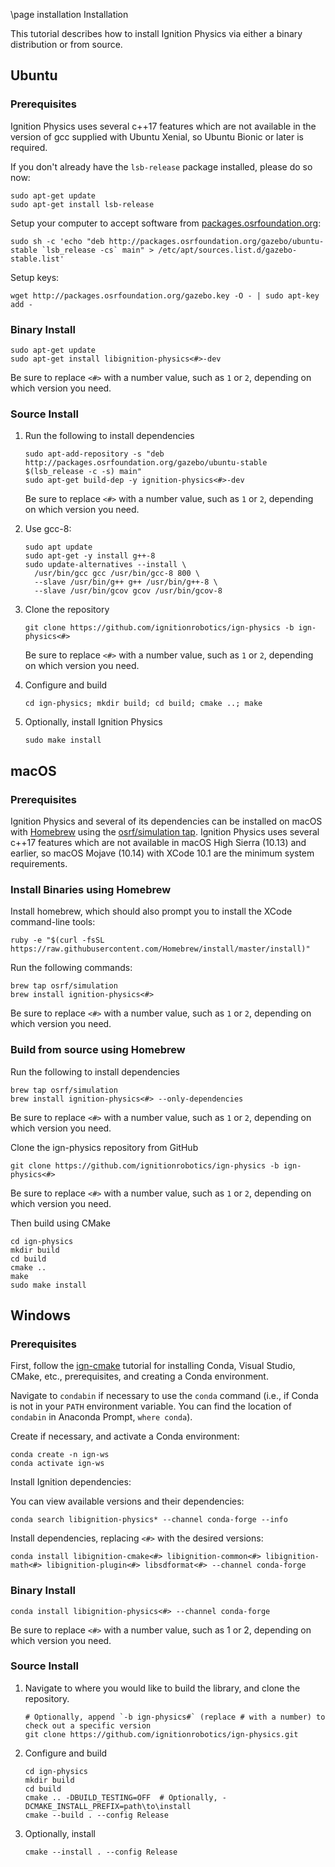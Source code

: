 \page installation Installation

This tutorial describes how to install Ignition Physics via either a binary distribution or from source.

## Ubuntu

### Prerequisites

Ignition Physics uses several c++17 features which are not available in the
version of gcc supplied with Ubuntu Xenial, so Ubuntu Bionic or later
is required.

If you don't already have the `lsb-release` package installed, please do so now:
```
sudo apt-get update
sudo apt-get install lsb-release
```

Setup your computer to accept software from
[packages.osrfoundation.org](http://packages.osrfoundation.org):

```
sudo sh -c 'echo "deb http://packages.osrfoundation.org/gazebo/ubuntu-stable `lsb_release -cs` main" > /etc/apt/sources.list.d/gazebo-stable.list'
```

Setup keys:

```
wget http://packages.osrfoundation.org/gazebo.key -O - | sudo apt-key add -
```

### Binary Install

```
sudo apt-get update
sudo apt-get install libignition-physics<#>-dev
```

Be sure to replace `<#>` with a number value, such as `1` or `2`, depending on which version you need.

### Source Install

1. Run the following to install dependencies
    ```
    sudo apt-add-repository -s "deb http://packages.osrfoundation.org/gazebo/ubuntu-stable $(lsb_release -c -s) main"
    sudo apt-get build-dep -y ignition-physics<#>-dev
    ```
    Be sure to replace `<#>` with a number value, such as `1` or `2`, depending on which version you need.


2. Use gcc-8:
    ```
    sudo apt update
    sudo apt-get -y install g++-8
    sudo update-alternatives --install \
      /usr/bin/gcc gcc /usr/bin/gcc-8 800 \
      --slave /usr/bin/g++ g++ /usr/bin/g++-8 \
      --slave /usr/bin/gcov gcov /usr/bin/gcov-8
    ```

3. Clone the repository
    ```
    git clone https://github.com/ignitionrobotics/ign-physics -b ign-physics<#>
    ```
    Be sure to replace `<#>` with a number value, such as `1` or `2`, depending on which version you need.


4. Configure and build
    ```
    cd ign-physics; mkdir build; cd build; cmake ..; make
    ```

5. Optionally, install Ignition Physics
    ```
    sudo make install
    ```

## macOS

### Prerequisites

Ignition Physics and several of its dependencies can be installed on macOS
with [Homebrew](http://brew.sh/) using the [osrf/simulation
tap](https://github.com/osrf/homebrew-simulation). Ignition Physics uses
several c++17 features which are not available in macOS High Sierra (10.13)
and earlier, so macOS Mojave (10.14) with XCode 10.1 are the minimum
system requirements.

### Install Binaries using Homebrew

Install homebrew, which should also prompt you to install the XCode
command-line tools:

```
ruby -e "$(curl -fsSL https://raw.githubusercontent.com/Homebrew/install/master/install)"
```

Run the following commands:

```
brew tap osrf/simulation
brew install ignition-physics<#>
```
Be sure to replace `<#>` with a number value, such as `1` or `2`, depending on which version you need.


### Build from source using Homebrew

Run the following to install dependencies
```
brew tap osrf/simulation
brew install ignition-physics<#> --only-dependencies
```

Be sure to replace `<#>` with a number value, such as `1` or `2`, depending on which version you need.

Clone the ign-physics repository from GitHub
```
git clone https://github.com/ignitionrobotics/ign-physics -b ign-physics<#>
```
Be sure to replace `<#>` with a number value, such as `1` or `2`, depending on which version you need.

Then build using CMake
```
cd ign-physics
mkdir build
cd build
cmake ..
make
sudo make install
```

## Windows

### Prerequisites

First, follow the [ign-cmake](https://github.com/ignitionrobotics/ign-cmake) tutorial for installing Conda, Visual Studio, CMake, etc., prerequisites, and creating a Conda environment.

Navigate to ``condabin`` if necessary to use the ``conda`` command (i.e., if Conda is not in your `PATH` environment variable. You can find the location of ``condabin`` in Anaconda Prompt, ``where conda``).

Create if necessary, and activate a Conda environment:

```
conda create -n ign-ws
conda activate ign-ws
```

Install Ignition dependencies:

You can view available versions and their dependencies:

```
conda search libignition-physics* --channel conda-forge --info
```

Install dependencies, replacing `<#>` with the desired versions:

```
conda install libignition-cmake<#> libignition-common<#> libignition-math<#> libignition-plugin<#> libsdformat<#> --channel conda-forge
```

### Binary Install

```
conda install libignition-physics<#> --channel conda-forge
```

Be sure to replace `<#>` with a number value, such as 1 or 2, depending on
which version you need.

### Source Install

1. Navigate to where you would like to build the library, and clone the repository.

    ```
    # Optionally, append `-b ign-physics#` (replace # with a number) to check out a specific version
    git clone https://github.com/ignitionrobotics/ign-physics.git
    ```

1. Configure and build

    ```
    cd ign-physics
    mkdir build
    cd build
    cmake .. -DBUILD_TESTING=OFF  # Optionally, -DCMAKE_INSTALL_PREFIX=path\to\install
    cmake --build . --config Release
    ```

1. Optionally, install

    ```
    cmake --install . --config Release
    ```
